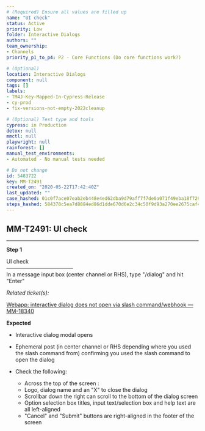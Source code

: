 ```yaml
---
# (Required) Ensure all values are filled up
name: "UI check"
status: Active
priority: Low
folder: Interactive Dialogs
authors: ""
team_ownership: 
- Channels
priority_p1_to_p4: P2 - Core Functions (Do core functions work?)

# (Optional)
location: Interactive Dialogs
component: null
tags: []
labels: 
- TM4J-Key-Mapped-In-Cypress-Release
- cy-prod
- fix-versions-not-empty-2022cleanup

# (Optional) Test type and tools
cypress: in Production
detox: null
mmctl: null
playwright: null
rainforest: []
manual_test_environments: 
- Automated - No manual tests needed

# Do not change
id: 5483722
key: MM-T2491
created_on: "2020-05-22T17:42:40Z"
last_updated: ""
case_hashed: 01c0f7ace07eab2eb448e4ed62dba9d79aff7f7de0a071f49eba18f7293d579ea842459e3a75e45851f5e37c1461a398
steps_hashed: 584378c5ea7d8884ed86d1dde670d6e2c34c50f9d93a270ee2675caf41c014be365954251c8e87c65c9455f82bcb18cf
---
```


<!-- (Auto-generated) Based on frontmatter's "key" and "name" -->

## MM-T2491: UI check

---

**Step 1**

UI check\
–––––––––––––––––––––––––\
In a message input box (center channel or RHS), type "/dialog" and hit "Enter"

_Related ticket(s):_

[Webapp: interactive dialog does not open via slash command/webhook — MM-18340](https://mattermost.atlassian.net/browse/MM-18340)

**Expected**

- Interactive dialog modal opens

- Ephemeral post (in center channel or RHS depending where you used the slash command from) confirming you used the slash command to open the dialog

- Check the following:

  - Across the top of the screen :
  - Logo, dialog name and an "X" to close the dialog
  - Scrollbar down the right can scroll to the bottom of the dialog screen
  - Option selection box titles, input text/selection box and help text are all left-aligned
  - "Cancel" and "Submit" buttons are right-aligned in the footer of the screen
